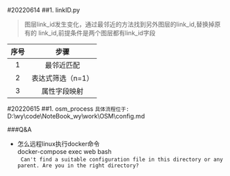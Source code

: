 #20220614
##1. linkID.py   
>图层link_id发生变化，通过最邻近的方法找到另外图层的link_id,替换掉原有的 link_id,前提条件是两个图层都有link_id字段


| 序号   |  步骤      |
|:------:|:-----------:|
| 1  |    最邻近匹配  |
| 2  |    表达式筛选（n=1）  |
| 3  |    属性字段映射  |
 
#20220615
##1. osm_process
`具体流程位于:`   
D:\wy\code\NoteBook_wy\work\OSM\config.md

###Q&A
* 怎么远程linux执行docker命令   
docker-compose exec web bash    
` Can't find a suitable configuration file in this directory or any
        parent. Are you in the right directory?`
